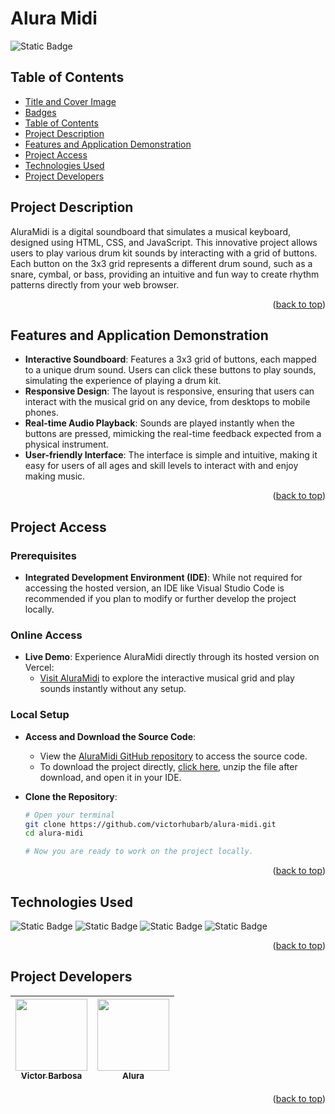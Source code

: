 # Alura Midi <a name="readme-top"></a>
![Static Badge](https://img.shields.io/badge/status-completed-green?style=for-the-badge)

## Table of Contents 
* [Title and Cover Image](#title-and-cover-image)
* [Badges](#badges)
* [Table of Contents](#table-of-contents)
* [Project Description](#project-description)
* [Features and Application Demonstration](#features-and-application-demonstration)
* [Project Access](#project-access)
* [Technologies Used](#technologies-used)
* [Project Developers](#project-developers)

## Project Description
AluraMidi is a digital soundboard that simulates a musical keyboard, designed using HTML, CSS, and JavaScript. This innovative project allows users to play various drum kit sounds by interacting with a grid of buttons. Each button on the 3x3 grid represents a different drum sound, such as a snare, cymbal, or bass, providing an intuitive and fun way to create rhythm patterns directly from your web browser.
<p align="right">(<a href="#readme-top">back to top</a>)</p>
 
## Features and Application Demonstration
- **Interactive Soundboard**: Features a 3x3 grid of buttons, each mapped to a unique drum sound. Users can click these buttons to play sounds, simulating the experience of playing a drum kit.
- **Responsive Design**: The layout is responsive, ensuring that users can interact with the musical grid on any device, from desktops to mobile phones.
- **Real-time Audio Playback**: Sounds are played instantly when the buttons are pressed, mimicking the real-time feedback expected from a physical instrument.
- **User-friendly Interface**: The interface is simple and intuitive, making it easy for users of all ages and skill levels to interact with and enjoy making music.
<p align="right">(<a href="#readme-top">back to top</a>)</p>

## Project Access

### Prerequisites
- **Integrated Development Environment (IDE)**: While not required for accessing the hosted version, an IDE like Visual Studio Code is recommended if you plan to modify or further develop the project locally.

### Online Access
- **Live Demo**: Experience AluraMidi directly through its hosted version on Vercel:
  - [Visit AluraMidi](https://alura-midi-sigma-sable.vercel.app) to explore the interactive musical grid and play sounds instantly without any setup.

### Local Setup
- **Access and Download the Source Code**:
  - View the [AluraMidi GitHub repository](https://github.com/victorhubarb/alura-midi) to access the source code.
  - To download the project directly, [click here](https://github.com/victorhubarb/alura-midi/archive/refs/heads/main.zip), unzip the file after download, and open it in your IDE.

- **Clone the Repository**:
  ```bash
  # Open your terminal
  git clone https://github.com/victorhubarb/alura-midi.git
  cd alura-midi
  
  # Now you are ready to work on the project locally.
<p align="right">(<a href="#readme-top">back to top</a>)</p>

## Technologies Used
![Static Badge](https://img.shields.io/badge/HTML5-E34F26?style=for-the-badge&logo=html5&logoColor=white)
![Static Badge](https://img.shields.io/badge/CSS3-1572B6?style=for-the-badge&logo=css3&logoColor=white)
![Static Badge](https://img.shields.io/badge/Figma-F24E1E?style=for-the-badge&logo=figma&logoColor=white)
![Static Badge](https://img.shields.io/badge/JavaScript-F7DF1E?style=for-the-badge&logo=javascript&logoColor=black)
<p align="right">(<a href="#readme-top">back to top</a>)</p>

## Project Developers
| [<img loading="lazy" src="https://avatars.githubusercontent.com/u/80085116?v=4" width=115><br><sub>Victor Barbosa</sub>](https://github.com/victorhubarb) | [<img loading="lazy" src="https://avatars.githubusercontent.com/u/4975968?s=200&v=4" width=115><br><sub>Alura</sub>](https://github.com/alura-cursos) |
| :---: | :--: |
<p align="right">(<a href="#readme-top">back to top</a>)</p>
